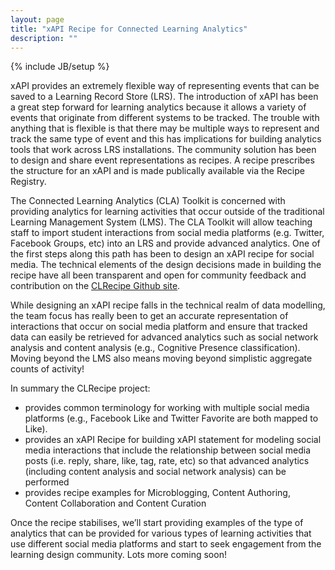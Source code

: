```yaml
---
layout: page
title: "xAPI Recipe for Connected Learning Analytics"
description: ""
---
```

{% include JB/setup %}

xAPI provides an extremely flexible way of representing events that can be saved to a Learning Record Store (LRS). The introduction of xAPI has been a great step forward for learning analytics because it allows a variety of events that originate from different systems to be tracked. The trouble with anything that is flexible is that there may be multiple ways to represent and track the same type of event and this has implications for building analytics tools that work across LRS installations. The community solution has been to design and share event representations as recipes. A recipe prescribes the structure for an xAPI and is made publically available via the Recipe Registry.

The Connected Learning Analytics (CLA) Toolkit is concerned with providing analytics for learning activities that occur outside of the traditional Learning Management System (LMS). The CLA Toolkit will allow teaching staff to import student interactions from social media platforms (e.g. Twitter, Facebook Groups, etc) into an LRS and provide advanced analytics. One of the first steps along this path has been to design an xAPI recipe for social media. The technical elements of the design decisions made in building the recipe have all been transparent and open for community feedback and contribution on the [CLRecipe Github site]( https://github.com/kirstykitto/CLRecipe).

While designing an xAPI recipe falls in the technical realm of data modelling, the team focus has really been to get an accurate representation of interactions that occur on social media platform and ensure that tracked data can easily be retrieved for advanced analytics such as social network analysis and content analysis (e.g., Cognitive Presence classification).  Moving beyond the LMS also means moving beyond simplistic aggregate counts of activity!

In summary the CLRecipe project:
*  provides common terminology for working with multiple social media platforms (e.g., Facebook Like and Twitter Favorite are both mapped to Like).
*  provides an xAPI Recipe for building xAPI statement for modeling social media interactions that include the relationship between social media posts (i.e. reply, share, like, tag, rate, etc) so that advanced analytics (including content analysis and social network analysis) can be performed
*  provides recipe examples for Microblogging, Content Authoring, Content Collaboration and Content Curation

Once the recipe stabilises, we’ll start providing examples of the type of analytics that can be provided for various types of learning activities that use different social media platforms and start to seek engagement from the learning design community. Lots more coming soon!

